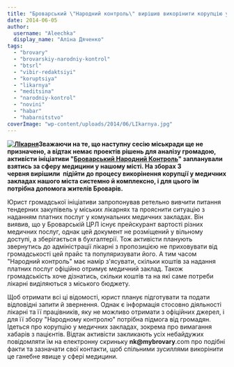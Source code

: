 ```yaml
---
title: "Броварський \"Народний контроль\" вирішив викорінити корупцію у медицині"
date: 2014-06-05
author: 
  username: "Aleechka"
  display_name: "Аліна Дяченко"
tags: 
  - "brovary"
  - "brovarskiy-narodniy-kontrol"
  - "btsrl"
  - "vibir-redaktsiyi"
  - "koruptsiya"
  - "likarnya"
  - "meditsina"
  - "narodniy-kontrol"
  - "novini"
  - "habar"
  - "habarnitstvo"
coverImage: "wp-content/uploads/2014/06/LIkarnya.jpg"
---
```


**[![ЛІкарня](https://mpz.brovary.org/wp-content/uploads/2014/06/LIkarnya.jpg)](https://mpz.brovary.org/wp-content/uploads/2014/06/LIkarnya.jpg)Зважаючи на те, що наступну сесію міськради ще не призначено, а відтак немає проектів рішень для аналізу громадою, активісти ініціативи "[Броварський Народний Контроль](http://nk.mybrovary.com/about)" запланували взятись за сферу медицини у нашому місті. На зборах 3 червня вирішили  підійти до процесу викорінення корупції у медичних закладах нашого міста системно й комплексно, і для цього їм потрібна допомога жителів Броварів.**

Юрист громадської ініціативи запропонував ретельно вивчити питання тендерних закупівель у міських лікарнях та прояснити ситуацію з наданням платних послуг у комунальних медичних закладах. Він виявив, що у Броварській ЦРЛ існує прейскурант вартості різних медичних послуг, однак цей документ не розміщений у вільному доступі, а зберігається в бухгалтерії. Тож активісти планують звернутись до адміністрації лікарні з пропозицією не приховувати від громадськості цей прайс та популяризувати його. А тим часом "Народний контроль" має намір з'ясувати, скільки коштів за надання платних послуг офіційно отримує медичний заклад. Також громадськість хоче дізнатись, скільки коштів та на які саме потреби лікарні виділяються з міського бюджету.

Щоб отримати всі ці відомості, юрист планує підготувати та подати відповідні запити й звернення. Однак є інформація стосовно діяльності лікарні та її працівників, яку не можливо отримати з офіційних джерел, і для її збору "Народному контролю" потрібна підмога від громадян. Ідеться про корупцію у медичних закладах, зокрема про вимагання хабарів з пацієнтів. Відтак активісти закликають усіх небайдужих повідомляти їм на електронну скриньку **nk@mybrovary**.com про подібні факти та зазначати свої контакти, щоб спільними зусиллями викорінити це ганебне явище у сфері медицини.
